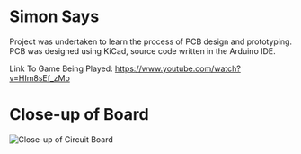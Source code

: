 # Simon Says

Project was undertaken to learn the process of PCB design and prototyping. PCB was designed using KiCad, source code written in the Arduino IDE.

Link To Game Being Played: https://www.youtube.com/watch?v=HIm8sEf_zMo

# Close-up of Board
![Close-up of Circuit Board](https://i.imgur.com/r6W2EUb.jpg?1)


